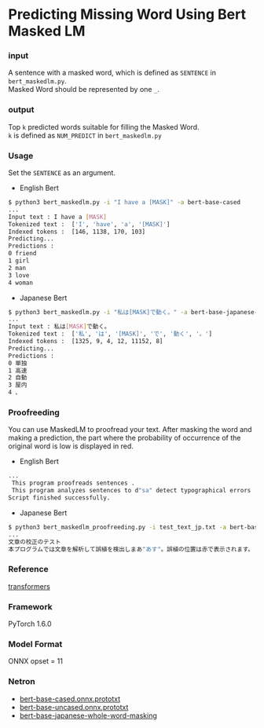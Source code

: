 # Predicting Missing Word Using Bert Masked LM

### input
A sentence with a masked word, which is defined as `SENTENCE` in `bert_maskedlm.py`.  
Masked Word should be represented by one `_`.

### output
Top `k` predicted words suitable for filling the Masked Word.  
`k` is defined as `NUM_PREDICT` in `bert_maskedlm.py`

### Usage
Set the `SENTENCE` as an argument.

- English Bert
```bash
$ python3 bert_maskedlm.py -i "I have a [MASK]" -a bert-base-cased 
...
Input text : I have a [MASK]
Tokenized text :  ['I', 'have', 'a', '[MASK]']
Indexed tokens :  [146, 1138, 170, 103]
Predicting...
Predictions : 
0 friend
1 girl
2 man
3 love
4 woman
```

- Japanese Bert
```bash
$ python3 bert_maskedlm.py -i "私は[MASK]で動く。" -a bert-base-japanese-whole-word-masking
...
Input text : 私は[MASK]で動く。
Tokenized text :  ['私', 'は', '[MASK]', 'で', '動く', '。']
Indexed tokens :  [1325, 9, 4, 12, 11152, 8]
Predicting...
Predictions : 
0 単独
1 高速
2 自動
3 屋内
4 、
```

### Proofreeding

You can use MaskedLM to proofread your text. After masking the word and making a prediction, the part where the probability of occurrence of the original word is low is displayed in red.

- English Bert
```bash python3 bert_maskedlm_proofreeding.py -i test_text_en.txt -a bert-base-cased
...
 This program proofreads sentences .
 This program analyzes sentences to d"sa" detect typographical errors . The location of the typographical error is displayed in red .
Script finished successfully.
```

- Japanese Bert
```bash
$ python3 bert_maskedlm_proofreeding.py -i test_text_jp.txt -a bert-base-japanese-whole-word-masking
...
文章の校正のテスト
本プログラムでは文章を解析して誤植を検出しまあ"あす"。誤植の位置は赤で表示されます。
```


### Reference
[transformers](https://github.com/huggingface/transformers)  

### Framework
PyTorch 1.6.0

### Model Format
ONNX opset = 11

### Netron

- [bert-base-cased.onnx.prototxt](https://netron.app/?url=https://storage.googleapis.com/ailia-models/bert_maskedlm/bert-base-cased.onnx.prototxt)
- [bert-base-uncased.onnx.prototxt](https://netron.app/?url=https://storage.googleapis.com/ailia-models/bert_maskedlm/bert-base-uncased.onnx.prototxt)
- [bert-base-japanese-whole-word-masking](https://netron.app/?url=https://storage.googleapis.com/ailia-models/bert_maskedlm/bert-base-japanese-whole-word-masking.onnx.prototxt)
